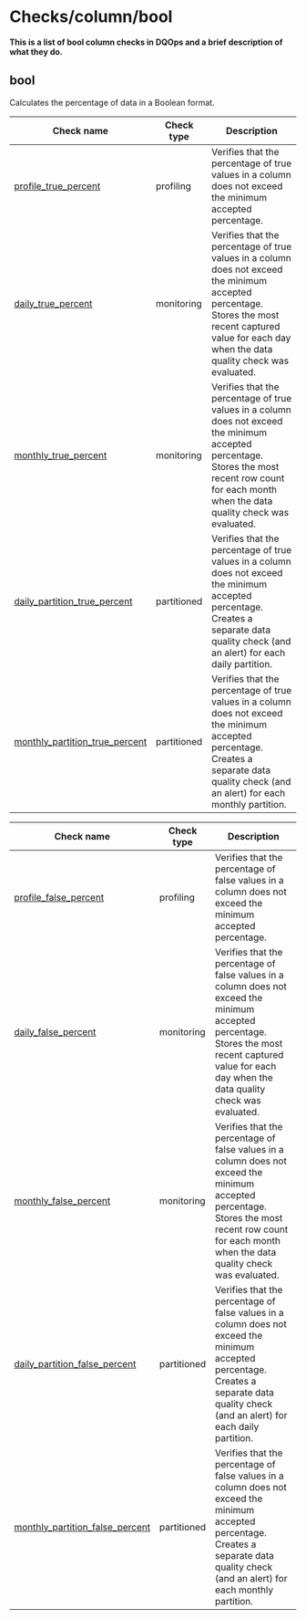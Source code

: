 # Checks/column/bool

**This is a list of bool column checks in DQOps and a brief description of what they do.**





## **bool**  
Calculates the percentage of data in a Boolean format.

| Check name | Check type | Description |
|------------|------------|-------------|
|[profile_true_percent](./column/bool/true-percent/#profile-true-percent)|profiling|Verifies that the percentage of true values in a column does not exceed the minimum accepted percentage.|
|[daily_true_percent](./column/bool/true-percent/#daily-true-percent)|monitoring|Verifies that the percentage of true values in a column does not exceed the minimum accepted percentage. Stores the most recent captured value for each day when the data quality check was evaluated.|
|[monthly_true_percent](./column/bool/true-percent/#monthly-true-percent)|monitoring|Verifies that the percentage of true values in a column does not exceed the minimum accepted percentage. Stores the most recent row count for each month when the data quality check was evaluated.|
|[daily_partition_true_percent](./column/bool/true-percent/#daily-partition-true-percent)|partitioned|Verifies that the percentage of true values in a column does not exceed the minimum accepted percentage. Creates a separate data quality check (and an alert) for each daily partition.|
|[monthly_partition_true_percent](./column/bool/true-percent/#monthly-partition-true-percent)|partitioned|Verifies that the percentage of true values in a column does not exceed the minimum accepted percentage. Creates a separate data quality check (and an alert) for each monthly partition.|


| Check name | Check type | Description |
|------------|------------|-------------|
|[profile_false_percent](./column/bool/false-percent/#profile-false-percent)|profiling|Verifies that the percentage of false values in a column does not exceed the minimum accepted percentage.|
|[daily_false_percent](./column/bool/false-percent/#daily-false-percent)|monitoring|Verifies that the percentage of false values in a column does not exceed the minimum accepted percentage. Stores the most recent captured value for each day when the data quality check was evaluated.|
|[monthly_false_percent](./column/bool/false-percent/#monthly-false-percent)|monitoring|Verifies that the percentage of false values in a column does not exceed the minimum accepted percentage. Stores the most recent row count for each month when the data quality check was evaluated.|
|[daily_partition_false_percent](./column/bool/false-percent/#daily-partition-false-percent)|partitioned|Verifies that the percentage of false values in a column does not exceed the minimum accepted percentage. Creates a separate data quality check (and an alert) for each daily partition.|
|[monthly_partition_false_percent](./column/bool/false-percent/#monthly-partition-false-percent)|partitioned|Verifies that the percentage of false values in a column does not exceed the minimum accepted percentage. Creates a separate data quality check (and an alert) for each monthly partition.|






